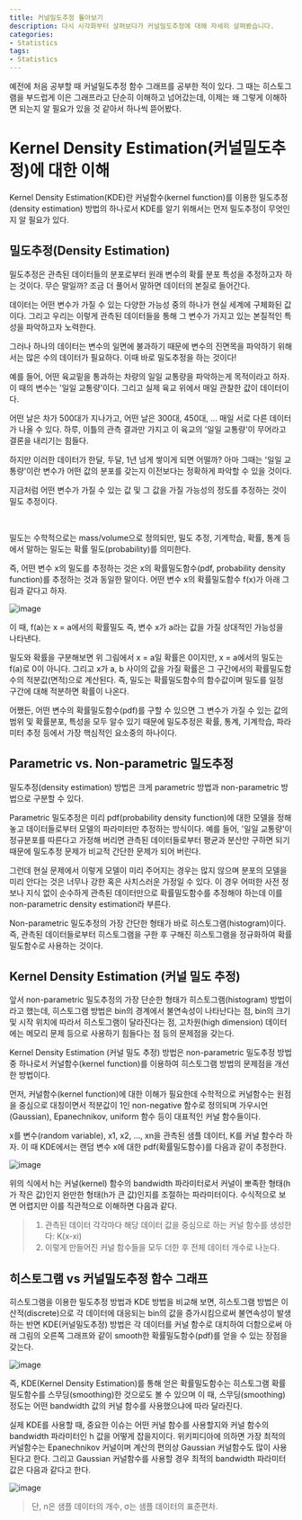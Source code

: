 ```yaml
---
title: 커널밀도추정 톺아보기
description: 다시 시각화부터 살펴보다가 커널밀도추정에 대해 자세히 살펴봤습니다.
categories:
- Statistics
tags: 
- Statistics
---
```


예전에 처음 공부할 때 커널밀도추정 함수 그래프를 공부한 적이 있다. 그 때는 히스토그램을 부드럽게 이은 그래프라고 단순히 이해하고 넘어갔는데, 이제는 왜 그렇게 이해하면 되는지 알 필요가 있을 것 같아서 하나씩 뜯어봤다.

# Kernel Density Estimation(커널밀도추정)에 대한 이해
Kernel Density Estimation(KDE)란 커널함수(kernel function)를 이용한 밀도추정(density estimation) 방법의 하나로서 KDE를 알기 위해서는 먼저 밀도추정이 무엇인지 알 필요가 있다.

## 밀도추정(Density Estimation)
밀도추정은 관측된 데이터들의 분포로부터 원래 변수의 확률 분포 특성을 추정하고자 하는 것이다. 무슨 말일까? 조금 더 풀어서 말하면 데이터의 본질로 들어간다. 

데이터는 어떤 변수가 가질 수 있는 다양한 가능성 중의 하나가 현실 세계에 구체화된 값이다. 그리고 우리는 이렇게 관측된 데이터들을 통해 그 변수가 가지고 있는 본질적인 특성을 파악하고자 노력한다. 

그러나 하나의 데이터는 변수의 일면에 불과하기 때문에 변수의 진면목을 파악하기 위해서는 많은 수의 데이터가 필요하다. 이때 바로 밀도추정을 하는 것이다!

예를 들어, 어떤 육교밑을 통과하는 차량의 일일 교통량을 파악하는게 목적이라고 하자. 이 때의 변수는 '일일 교통량'이다. 그리고 실제 육교 위에서 매일 관찰한 값이 데이터이다.

어떤 날은 차가 500대가 지나가고, 어떤 날은 300대, 450대, ... 매일 서로 다른 데이터가 나올 수 있다. 하루, 이틀의 관측 결과만 가지고 이 육교의 '일일 교통량'이 무어라고 결론을 내리기는 힘들다.

하지만 이러한 데이터가 한달, 두달, 1년 넘게 쌓이게 되면 어떨까? 아마 그때는 '일일 교통량'이란 변수가 어떤 값의 분포를 갖는지 이전보다는 정확하게 파악할 수 있을 것이다.

지금처럼 어떤 변수가 가질 수 있는 값 및 그 값을 가질 가능성의 정도를 추정하는 것이 밀도 추정이다.

<br>

밀도는 수학적으로는 mass/volume으로 정의되만, 밀도 추정, 기계학습, 확률, 통계 등에서 말하는 밀도는 확률 밀도(probability)를 의미한다.

즉, 어떤 변수 x의 밀도를 추정하는 것은 x의 확률밀도함수(pdf, probability density function)를 추정하는 것과 동일한 말이다. 어떤 변수 x의 확률밀도함수 f(x)가 아래 그림과 같다고 하자.

![image](https://user-images.githubusercontent.com/77676907/189941050-d1b27187-1185-462e-bdac-8567efb5040e.png)

이 때, f(a)는 x = a에서의 확률밀도 즉, 변수 x가 a라는 값을 가질 상대적인 가능성을 나타낸다.

밀도와 확률을 구분해보면 위 그림에서 x = a일 확률은 0이지만, x = a에서의 밀도는 f(a)로 0이 아니다. 그리고 x가 a, b 사이의 값을 가질 확률은 그 구간에서의 확률밀도함수의 적분값(면적)으로 계산된다. 즉, 밀도는 확률밀도함수의 함수값이며 밀도를 일정 구간에 대해 적분하면 확률이 나온다.

어쨌든, 어떤 변수의 확률밀도함수(pdf)를 구할 수 있으면 그 변수가 가질 수 있는 값의 범위 및 확률분포, 특성을 모두 알수 있기 때문에 밀도추정은 확률, 통계, 기계학습, 파라미터 추정 등에서 가장 핵심적인 요소중의 하나이다.


## Parametric vs. Non-parametric 밀도추정

밀도추정(density estimation) 방법은 크게 parametric 방법과 non-parametric 방법으로 구분할 수 있다.



Parametric 밀도추정은 미리 pdf(probability density function)에 대한 모델을 정해놓고 데이터들로부터 모델의 파라미터만 추정하는 방식이다. 예를 들어, '일일 교통량'이 정규분포를 따른다고 가정해 버리면 관측된 데이터들로부터 평균과 분산만 구하면 되기 때문에 밀도추정 문제가 비교적 간단한 문제가 되어 버린다.



그런데 현실 문제에서 이렇게 모델이 미리 주어지는 경우는 많지 않으며 분포의 모델을 미리 안다는 것은 너무나 강한 혹은 사치스러운 가정일 수 있다. 이 경우 어떠한 사전 정보나 지식 없이 순수하게 관측된 데이터만으로 확률밀도함수를 추정해야 하는데 이를 non-parametric density estimation라 부른다.



Non-parametric 밀도추정의 가장 간단한 형태가 바로 히스토그램(histogram)이다. 즉, 관측된 데이터들로부터 히스토그램을 구한 후 구해진 히스토그램을 정규화하여 확률밀도함수로 사용하는 것이다.


## Kernel Density Estimation (커널 밀도 추정)
앞서 non-parametric 밀도추정의 가장 단순한 형태가 히스토그램(histogram) 방법이라고 했는데, 히스토그램 방법은 bin의 경계에서 불연속성이 나타난다는 점, bin의 크기 및 시작 위치에 따라서 히스토그램이 달라진다는 점, 고차원(high dimension) 데이터에는 메모리 문제 등으로 사용하기 힘들다는 점 등의 문제점을 갖는다.



Kernel Density Estimation (커널 밀도 추정) 방법은 non-parametric 밀도추정 방법 중 하나로서 커널함수(kernel function)를 이용하여 히스토그램 방법의 문제점을 개선한 방법이다.



먼저, 커널함수(kernel function)에 대한 이해가 필요한데 수학적으로 커널함수는 원점을 중심으로 대칭이면서 적분값이 1인 non-negative 함수로 정의되며 가우시언(Gaussian), Epanechnikov, uniform 함수 등이 대표적인 커널 함수들이다.

x를 변수(random variable), x1, x2, ..., xn을 관측된 샘플 데이터, K를 커널 함수라 하자. 이 때 KDE에서는 랜덤 변수 x에 대한 pdf(확률밀도함수)를 다음과 같이 추정한다.

![image](https://user-images.githubusercontent.com/77676907/189942605-40997fd7-5f29-40d2-9f21-1017f4dffdef.png)

위의 식에서 h는 커널(kernel) 함수의 bandwidth 파라미터로서 커널이 뽀족한 형태(h가 작은 값)인지 완만한 형태(h가 큰 값)인지를 조절하는 파라미터이다. 수식적으로 보면 어렵지만 이를 직관적으로 이해하면 다음과 같다.

>1. 관측된 데이터 각각마다 해당 데이터 값을 중심으로 하는 커널 함수를 생성한다: K(x-xi)
>2. 이렇게 만들어진 커널 함수들을 모두 더한 후 전체 데이터 개수로 나눈다.

## 히스토그램 vs 커널밀도추정 함수 그래프
히스토그램을 이용한 밀도추정 방법과 KDE 방법을 비교해 보면, 히스토그램 방법은 이산적(discrete)으로 각 데이터에 대응되는 bin의 값을 증가시킴으로써 불연속성이 발생하는 반면 KDE(커널밀도추정) 방법은 각 데이터를 커널 함수로 대치하여 더함으로써 아래 그림의 오른쪽 그래프와 같이 smooth한 확률밀도함수(pdf)를 얻을 수 있는 장점을 갖는다.

![image](https://user-images.githubusercontent.com/77676907/189943176-947d0b71-e420-4d2f-a01e-63eb39b1fde6.png)

즉, KDE(Kernel Density Estimation)를 통해 얻은 확률밀도함수는 히스토그램 확률밀도함수를 스무딩(smoothing)한 것으로도 볼 수 있으며 이 때, 스무딩(smoothing) 정도는 어떤 bandwidth 값의 커널 함수를 사용했으냐에 따라 달라진다.

실제 KDE를 사용할 때, 중요한 이슈는 어떤 커널 함수를 사용할지와 커널 함수의 bandwidth 파라미터인 h 값을 어떻게 잡을지이다. 위키피디아에 의하면 가장 최적의 커널함수는 Epanechnikov 커널이며 계산의 편의상 Gaussian 커널함수도 많이 사용된다고 한다. 그리고 Gaussian 커널함수를 사용할 경우 최적의 bandwidth 파라미터 값은 다음과 같다고 한다.

![image](https://user-images.githubusercontent.com/77676907/189943377-9eb4f4f4-64e6-4729-935d-100339c055c6.png)

>단, n은 샘플 데이터의 개수, σ는 샘플 데이터의 표준편차.